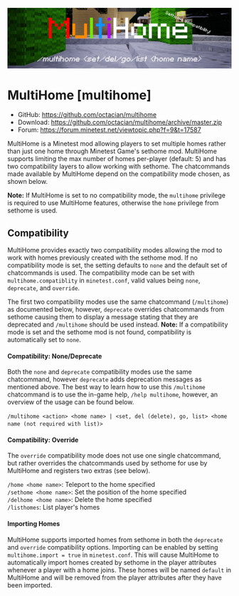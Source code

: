 ![Screenshot](.gh-screenshot.png)

MultiHome [multihome]
=====================
- GitHub: https://github.com/octacian/multihome
- Download: https://github.com/octacian/multihome/archive/master.zip
- Forum: https://forum.minetest.net/viewtopic.php?f=9&t=17587

MultiHome is a Minetest mod allowing players to set multiple homes rather than just one home through Minetest Game's sethome mod. MultiHome supports limiting the max number of homes per-player (default: 5) and has two compatibility layers to allow working with sethome. The chatcommands made available by MultiHome depend on the compatibility mode chosen, as shown below.

__Note:__ If MultiHome is set to no compatibility mode, the `multihome` privilege is required to use MultiHome features, otherwise the `home` privilege from sethome is used.

## Compatibility
MultiHome provides exactly two compatibility modes allowing the mod to work with homes previously created with the sethome mod. If no compatibility mode is set, the setting defaults to `none` and the default set of chatcommands is used. The compatibility mode can be set with `multihome.compatiblity` in `minetest.conf`, valid values being `none`, `deprecate`, and `override`.

The first two compatibility modes use the same chatcommand (`/multihome`) as documented below, however, `deprecate` overrides chatcommands from sethome causing them to display a message stating that they are deprecated and `/multihome` should be used instead. __Note:__ If a compatibility mode is set and the sethome mod is not found, compatibility is automatically set to `none`.

#### Compatibility: None/Deprecate
Both the `none` and `deprecate` compatibility modes use the same chatcommand, however `deprecate` adds deprecation messages as mentioned above. The best way to learn how to use this `/multihome` chatcommand is to use the in-game help, `/help multihome`, however, an overview of the usage can be found below.

`/multihome <action> <home name> | <set, del (delete), go, list> <home name (not required with list)>`

#### Compatibility: Override
The `override` compatibility mode does not use one single chatcommand, but rather overrides the chatcommands used by sethome for use by MultiHome and registers two extras (see below).

`/home <home name>`: Teleport to the home specified<br>
`/sethome <home name>`: Set the position of the home specified<br>
`/delhome <home name>`: Delete the home specified<br>
`/listhomes`: List player's homes

#### Importing Homes
MultiHome supports imported homes from sethome in both the `deprecate` and `override` compatibility options. Importing can be enabled by setting `multihome.import = true` in `minetest.conf`. This will cause MultiHome to automatically import homes created by sethome in the player attributes whenever a player with a home joins. These homes will be named `default` in MultiHome and will be removed from the player attributes after they have been imported.